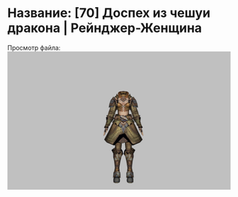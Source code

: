 # Название: [70] Доспех из чешуи дракона | Рейнджер-Женщина

Просмотр файла:
![p030012.png](p030012.png)